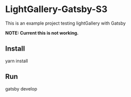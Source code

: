 # LightGallery-Gatsby-S3
This is an example project testing lightGallery with Gatsby

**NOTE: Current this is not working.**

## Install
yarn install

## Run
gatsby develop
